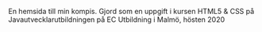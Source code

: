 En hemsida till min kompis. Gjord som en uppgift i kursen HTML5 & CSS 
på Javautvecklarutbildningen på EC Utbildning i Malmö, hösten 2020